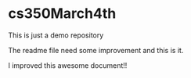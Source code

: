 cs350March4th
=============

This is just a demo repository

The readme file need some improvement and this is it.

I improved this awesome document!!